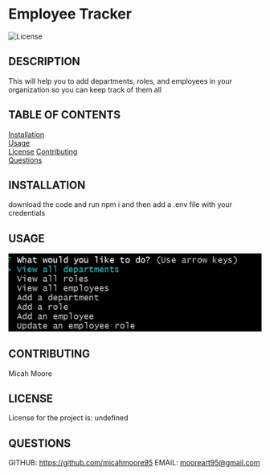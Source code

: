 # Employee Tracker

  
  ![License](https://img.shields.io/badge/license-undefined-brightgreen)
  ## DESCRIPTION
  This will help you to add departments, roles, and employees in your organization so you can keep track of them all
  ## TABLE OF CONTENTS
  [Installation](#installation)  
  [Usage](#usage)  
  [License](#license) 
  [Contributing](#contributing)   
  [Questions](#questions)
  
  ## INSTALLATION
  download the code and run npm i and then add a .env file with your credentials
  ## USAGE
  ![image of initial question](./assets/images/Screenshot-1.jpg)
  ## CONTRIBUTING
  Micah Moore
  ## LICENSE
  License for the project is: 
  undefined
  ## QUESTIONS
  GITHUB: https://github.com/micahmoore95
  EMAIL: mooreart95@gmail.com


